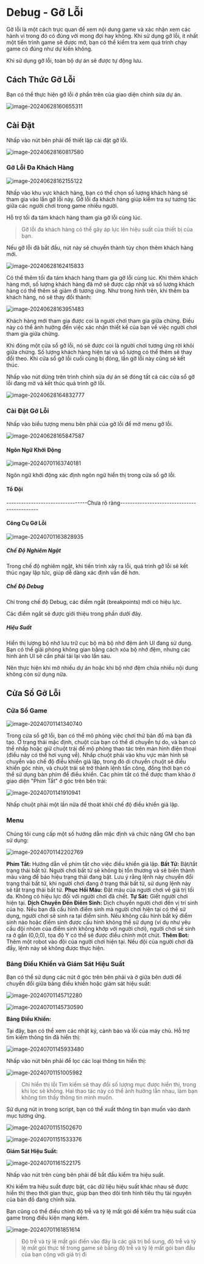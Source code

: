 # Debug - Gỡ Lỗi

Gỡ lỗi là một cách trực quan để xem nội dung game và xác nhận xem các hành vi trong đó có đúng với mong đợi hay không. Khi sử dụng gỡ lỗi, ít nhất một tiến trình game sẽ được mở, bạn có thể kiểm tra xem quá trình chạy game có đúng như dự kiến không.

Khi sử dụng gỡ lỗi, toàn bộ dự án sẽ được tự động lưu.

## Cách Thức Gỡ Lỗi

Bạn có thể thực hiện gỡ lỗi ở phần trên của giao diện chỉnh sửa dự án.

![image-20240628160655311](./img/image-20240628160655311.png)

## Cài Đặt

Nhấp vào nút bên phải để thiết lập cài đặt gỡ lỗi.

![image-20240628160817580](./img/image-20240628160817580.png)

### Gỡ Lỗi Đa Khách Hàng

![image-20240628162155122](./img/image-20240628162155122.png)

Nhấp vào khu vực khách hàng, bạn có thể chọn số lượng khách hàng sẽ tham gia vào lần gỡ lỗi này. Gỡ lỗi đa khách hàng giúp kiểm tra sự tương tác giữa các người chơi trong game nhiều người.

Hỗ trợ tối đa tám khách hàng tham gia gỡ lỗi cùng lúc.

> Gỡ lỗi đa khách hàng có thể gây áp lực lên hiệu suất của thiết bị của bạn.

Nếu gỡ lỗi đã bắt đầu, nút này sẽ chuyển thành tùy chọn thêm khách hàng mới.

![image-20240628162415833](./img/image-20240628162415833.png)

Có thể thêm tối đa tám khách hàng tham gia gỡ lỗi cùng lúc. Khi thêm khách hàng mới, số lượng khách hàng đã mở sẽ được cập nhật và số lượng khách hàng có thể thêm sẽ giảm đi tương ứng. Như trong hình trên, khi thêm ba khách hàng, nó sẽ thay đổi thành:

![image-20240628163951483](./img/image-20240628163951483.png)

Khách hàng mới tham gia được coi là người chơi tham gia giữa chừng. Điều này có thể ảnh hưởng đến việc xác nhận thiết kế của bạn về việc người chơi tham gia giữa chừng.

Khi đóng một cửa sổ gỡ lỗi, nó sẽ được coi là người chơi tương ứng rời khỏi giữa chừng. Số lượng khách hàng hiện tại và số lượng có thể thêm sẽ thay đổi theo. Khi cửa sổ gỡ lỗi cuối cùng bị đóng, lần gỡ lỗi này cũng sẽ kết thúc.

Nhấp vào nút dừng trên trình chỉnh sửa dự án sẽ đóng tất cả các cửa sổ gỡ lỗi đang mở và kết thúc quá trình gỡ lỗi.

![image-20240628164832777](./img/image-20240628164832777.png)

### Cài Đặt Gỡ Lỗi

Nhấp vào biểu tượng menu bên phải của gỡ lỗi để mở menu gỡ lỗi.

![image-20240628165847587](./img/image-20240628165847587.png)

#### Ngôn Ngữ Khởi Động

![image-20240701163740181](./img/image-20240701163740181.png)

Ngôn ngữ khởi động xác định ngôn ngữ hiển thị trong cửa sổ gỡ lỗi.

#### Tổ Đội

---------------------------------Chưa rõ ràng--------------------------------------------

#### Công Cụ Gỡ Lỗi

![image-20240701163828935](./img/image-20240701163828935.png)

##### Chế Độ Nghiêm Ngặt

Trong chế độ nghiêm ngặt, khi tiến trình xảy ra lỗi, quá trình gỡ lỗi sẽ kết thúc ngay lập tức, giúp dễ dàng xác định vấn đề hơn.

##### Chế Độ Debug

Chỉ trong chế độ Debug, các điểm ngắt (breakpoints) mới có hiệu lực.

Các điểm ngắt sẽ được giới thiệu trong phần dưới đây.

##### Hiệu Suất

Hiển thị lượng bộ nhớ lưu trữ cục bộ mà bộ nhớ đệm ảnh UI đang sử dụng. Bạn có thể giải phóng không gian bằng cách xóa bộ nhớ đệm, nhưng các hình ảnh UI sẽ cần phải tải lại vào lần sau.

Nên thực hiện khi mở nhiều dự án hoặc khi bộ nhớ đệm chứa nhiều nội dung không còn sử dụng nữa.

## Cửa Sổ Gỡ Lỗi

### Cửa Sổ Game

![image-20240701141340740](./img/image-20240701141340740.png)

Trong cửa sổ gỡ lỗi, bạn có thể mô phỏng việc chơi thử bản đồ mà bạn đã tạo. Ở trạng thái mặc định, chuột của bạn có thể di chuyển tự do, và bạn có thể nhấp hoặc giữ chuột trái để mô phỏng thao tác trên màn hình điện thoại (điều này có thể hơi vụng về). Nhấp chuột phải vào khu vực màn hình sẽ chuyển vào chế độ điều khiển giả lập, trong đó di chuyển chuột sẽ điều khiển góc nhìn, và chuột trái sẽ trở thành lệnh tấn công, đồng thời bạn có thể sử dụng bàn phím để điều khiển. Các phím tắt có thể được tham khảo ở giao diện "Phím Tắt" ở góc trên bên trái:

![image-20240701141910941](./img/image-20240701141910941.png)

Nhấp chuột phải một lần nữa để thoát khỏi chế độ điều khiển giả lập.

### Menu

Chúng tôi cung cấp một số hướng dẫn mặc định và chức năng GM cho bạn sử dụng:

![image-20240701142202769](./img/image-20240701142202769.png)

**Phím Tắt:** Hướng dẫn về phím tắt cho việc điều khiển giả lập.
**Bất Tử:** Bật/tắt trạng thái bất tử. Người chơi bất tử sẽ không bị tổn thương và sẽ biến thành màu vàng để báo hiệu trạng thái đang bật. Lưu ý rằng lệnh này chuyển đổi trạng thái bất tử, khi người chơi đang ở trạng thái bất tử, sử dụng lệnh này sẽ tắt trạng thái bất tử.
**Phục Hồi Máu:** Đặt máu của người chơi về giá trị tối đa. Không có hiệu lực đối với người chơi đã chết.
**Tự Sát:** Giết người chơi hiện tại.
**Dịch Chuyển Đến Điểm Sinh:** Dịch chuyển người chơi đến vị trí sinh của họ. Nếu bạn đã cấu hình điểm sinh mà người chơi hiện tại có thể sử dụng, người chơi sẽ sinh ra tại điểm sinh. Nếu không cấu hình bất kỳ điểm sinh nào hoặc điểm sinh được cấu hình không thể sử dụng (ví dụ như yêu cầu đội nhóm của điểm sinh không khớp với người chơi), người chơi sẽ sinh ra ở gần (0,0,0), tọa độ Y có thể sẽ được điều chỉnh một chút.
**Thêm Bot:** Thêm một robot vào đội của người chơi hiện tại. Nếu đội của người chơi đã đầy, lệnh này sẽ không được thực hiện.

### Bảng Điều Khiển và Giám Sát Hiệu Suất

Bạn có thể sử dụng các nút ở góc trên bên phải và ở giữa bên dưới để chuyển đổi giữa bảng điều khiển hoặc giám sát hiệu suất:

![image-20240701145712280](./img/image-20240701145712280.png)

![image-20240701145730590](./img/image-20240701145730590.png)

**Bảng Điều Khiển:**

Tại đây, bạn có thể xem các nhật ký, cảnh báo và lỗi của máy chủ. Hỗ trợ tìm kiếm thông tin đã hiển thị:

![image-20240701145933480](./img/image-20240701145933480.png)

Nhấp vào nút bên phải để lọc các loại thông tin hiển thị:

![image-20240701151005982](./img/image-20240701151005982.png)

> Chỉ hiển thị lỗi
> Tìm kiếm sẽ thay đổi số lượng mục được hiển thị, trong khi lọc sẽ không. Hai thao tác này có thể ảnh hưởng lẫn nhau, làm bạn không tìm thấy thông tin mình muốn.

Sử dụng nút in trong script, bạn có thể xuất thông tin bạn muốn vào danh mục tương ứng.

![image-20240701151502670](./img/image-20240701151502670.png)

![image-20240701151533376](./img/image-20240701151533376.png)

**Giám Sát Hiệu Suất:**

![image-20240701161522175](./img/image-20240701161522175.png)

Nhấp vào nút trên cùng bên phải để bắt đầu kiểm tra hiệu suất.

Khi kiểm tra hiệu suất được bật, các dữ liệu hiệu suất khác nhau sẽ được hiển thị theo thời gian thực, giúp bạn theo dõi tình hình tiêu thụ tài nguyên của bản đồ đang chỉnh sửa.

Bạn cũng có thể điều chỉnh độ trễ và tỷ lệ mất gói để kiểm tra hiệu suất của game trong điều kiện mạng kém.

![image-20240701161851614](./img/image-20240701161851614.png)

> Độ trễ và tỷ lệ mất gói điền vào đây là các giá trị bổ sung, độ trễ và tỷ lệ mất gói thực tế trong game sẽ bằng độ trễ và tỷ lệ mất gói ban đầu của bạn cộng với giá trị đi